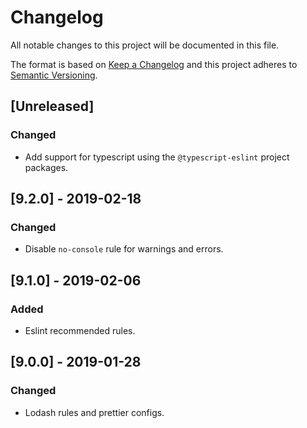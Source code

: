 # Changelog

All notable changes to this project will be documented in this file.

The format is based on [Keep a Changelog](http://keepachangelog.com/en/1.0.0/)
and this project adheres to [Semantic Versioning](http://semver.org/spec/v2.0.0.html).

## [Unreleased]
### Changed
- Add support for typescript using the `@typescript-eslint` project packages.

## [9.2.0] - 2019-02-18
### Changed
- Disable `no-console` rule for warnings and errors.

## [9.1.0] - 2019-02-06
### Added
- Eslint recommended rules.

## [9.0.0] - 2019-01-28
### Changed
- Lodash rules and prettier configs.
